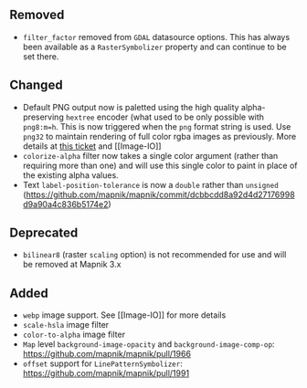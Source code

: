 ## Removed

 - `filter_factor` removed from `GDAL` datasource options. This has always been available as a `RasterSymbolizer` property and can continue to be set there.

## Changed

 - Default PNG output now is paletted using the high quality alpha-preserving `hextree` encoder (what used to be only possible with `png8:m=h`. This is now triggered when the `png` format string is used. Use `png32` to maintain rendering of full color rgba images as previously. More details at [this ticket](https://github.com/mapnik/mapnik/issues/2028) and [[Image-IO]]
 - `colorize-alpha` filter now takes a single color argument (rather than requiring more than one) and will use this single color to paint in place of the existing alpha values.
 - Text `label-position-tolerance`  is now a `double` rather than `unsigned` (https://github.com/mapnik/mapnik/commit/dcbbcdd8a92d4d27176998d9a90a4c836b5174e2)

## Deprecated
 - `bilinear8` (raster `scaling` option) is not recommended for use and will be removed at Mapnik 3.x

## Added
 - `webp` image support. See [[Image-IO]] for more details
 - `scale-hsla` image filter
 - `color-to-alpha` image filter
 - `Map` level `background-image-opacity` and `background-image-comp-op`: https://github.com/mapnik/mapnik/pull/1966
 - `offset` support for `LinePatternSymbolizer`: https://github.com/mapnik/mapnik/pull/1991